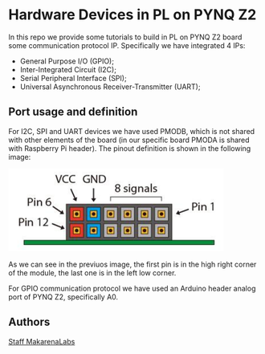 # Hardware Devices in PL on PYNQ Z2

In this repo we provide some tutorials to build in PL on PYNQ Z2 board some communication protocol IP. Specifically we have integrated 4 IPs:
 - General Purpose I/O (GPIO);
 - Inter-Integrated Circuit (I2C);
 - Serial Peripheral Interface (SPI);
 - Universal Asynchronous Receiver-Transmitter (UART);

## Port usage and definition

For I2C, SPI and UART devices we have used PMODB, which is not shared with other elements of the board (in our specific board PMODA is shared with Raspberry Pi header). The pinout definition is shown in the following image:

![PMODB pins](pmodb.png)

As we can see in the previuos image, the first pin is in the high right corner of the module, the last one is in the left low corner.

For GPIO communication protocol we have used an Arduino header analog port of PYNQ Z2, specifically A0.

## Authors
[Staff MakarenaLabs](mailto:staff@makarenalabs.com)
